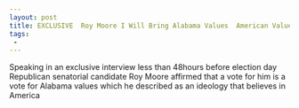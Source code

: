 ```yaml
---
layout: post
title: EXCLUSIVE  Roy Moore I Will Bring Alabama Values  American Values  to DC
tags:
 -
---
```

Speaking in an exclusive interview less than 48hours before election day Republican senatorial candidate Roy Moore affirmed that a vote for him is a vote for Alabama values which he described as an ideology that believes in America
